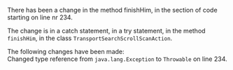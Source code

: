 There has been a change in the method finishHim, in the section of code starting on line nr 234.
  
The change is in a catch statement, in a try statement, in the method ```finishHim```, in the class ```TransportSearchScrollScanAction```.
  
The following changes have been made:  
Changed type reference from ```java.lang.Exception``` to ```Throwable``` on line 234.  
